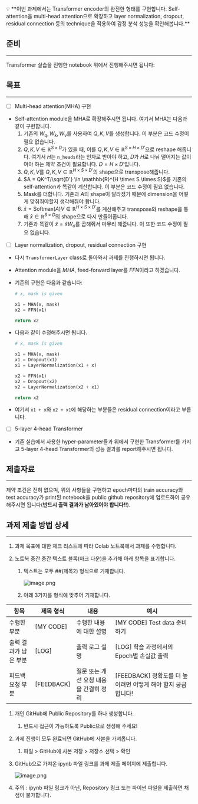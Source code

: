 <aside> 💡 **이번 과제에서는 Transformer encoder의 완전한 형태를 구현합니다. Self-attention을 multi-head attention으로 확장하고 layer normalization, dropout, residual connection 등의 technique을 적용하여 감정 분석 성능을 확인해봅니다.**

</aside>

## 준비

------

Transformer 실습을 진행한 notebook 위에서 진행해주시면 됩니다:



## 목표

------

- [ ]  Multi-head attention(MHA) 구현

  - Self-attention module을 MHA로 확장해주시면 됩니다. 여기서 MHA는 다음과 같이 구현합니다.
    1. 기존의 $W_q, W_k, W_v$를 사용하여 $Q, K, V$를 생성합니다. 이 부분은 코드 수정이 필요 없습니다.
    2. $Q, K, V \in \mathbb{R}^{S \times D}$가 있을 때, 이를 $Q, K, V \in \mathbb{R}^{S \times H \times D’}$으로 reshape 해줍니다. 여기서 $H$는 `n_heads`라는 인자로 받아야 하고, $D$가 $H$로 나눠 떨어지는 값이여야 하는 제약 조건이 필요합니다. $D = H \times D’$입니다.
    3. $Q, K, V$를 $Q, K, V \in \mathbb{R}^{H \times S \times D’}$의 shape으로 transpose해줍니다.
    4. $A = QK^T/\sqrt{D'} \in \mathbb{R}^{H \times S \times S}$를 기존의 self-attention과 똑같이 계산합니다. 이 부분은 코드 수정이 필요 없습니다.
    5. Mask를 더합니다. 기존과 $A$의 shape이 달라졌기 때문에 dimension을 어떻게 맞춰줘야할지 생각해줘야 합니다.
    6. $\hat{x} = \textrm{Softmax}(A)V \in \mathbb{R}^{H \times S \times D'}$를 계산해주고 transpose와 reshape을 통해 $\hat{x} \in \mathbb{R}^{S \times D}$의 shape으로 다시 만들어줍니다.
    7. 기존과 똑같이 $\hat{x} = \hat{x} W_o$를 곱해줘서 마무리 해줍니다. 이 또한 코드 수정이 필요 없습니다.

- [ ]  Layer normalization, dropout, residual connection 구현

  - 다시 `TransformerLayer` class로 돌아와서 과제를 진행하시면 됩니다.

  - Attention module을 $MHA$, feed-forward layer를 $FFN$이라고 하겠습니다.

  - 기존의 구현은 다음과 같습니다:

    ```python
    # x, mask is given
    
    x1 = MHA(x, mask)
    x2 = FFN(x1)
    
    return x2
    ```

  - 다음과 같이 수정해주시면 됩니다.

    ```python
    # x, mask is given
    
    x1 = MHA(x, mask)
    x1 = Dropout(x1)
    x1 = LayerNormalization(x1 + x)
    
    x2 = FFN(x1)
    x2 = Dropout(x2)
    x2 = LayerNormalization(x2 + x1)
    
    return x2
    ```

  - 여기서 `x1 + x`와 `x2 + x1`에 해당하는 부분들은 residual connection이라고 부릅니다.

- [ ]  5-layer 4-head Transformer

  - 기존 실습에서 사용한 hyper-parameter들과 위에서 구현한 Transformer를 가지고 5-layer 4-head Transformer의 성능 결과를 report해주시면 됩니다.

## 제출자료

------

제약 조건은 전혀 없으며, 위의 사항들을 구현하고 epoch마다의 train accuracy와 test accuracy가 print된 notebook을 public github repository에 업로드하여 공유해주시면 됩니다(**반드시 출력 결과가 남아있어야 합니다!!**).

## 과제 제출 방법 상세

------

1. 과제 목표에 대한 체크 리스트에 따라 Colab 노트북에서 과제를 수행합니다.

2. 노트북 중간 중간 텍스트 블록(마크 다운)을 추가해 아래 항목을 표기합니다.

   1. 텍스트는 모두 ##(제목2) 형식으로 기재합니다.

      ![image.png](https://prod-files-secure.s3.us-west-2.amazonaws.com/83c75a39-3aba-4ba4-a792-7aefe4b07895/e8830910-0593-477b-914d-5ca1c6c16666/image.png)

   2. 아래 3가지를 형식에 맞추어 기재합니다.

| 항목                  | 제목 형식  | 내용                                   | 예시                                                         |
| --------------------- | ---------- | -------------------------------------- | ------------------------------------------------------------ |
| 수행한 부분           | [MY CODE]  | 수행한 내용에 대한 설명                | [MY CODE] Test data 준비하기                                 |
| 출력 결과가 남은 부분 | [LOG]      | 출력 로그 설명                         | [LOG] 학습 과정에서의 Epoch별 손실값 출력                    |
| 피드백 요청 부분      | [FEEDBACK] | 질문 또는 개선 요청 내용을 간결히 정리 | [FEEDBACK] 정확도를 더 높이려면 어떻게 해야 할지 궁금합니다! |

1. 개인 GitHub에 Public Repository를 하나 생성합니다.

   1. 반드시 접근이 가능하도록  Public으로 생성해 주세요!

2. 과제 진행이 모두 완료되면 GitHub에 사본을 가져옵니다.

   1. 파일 > GitHub에 사본 저장 > 저장소 선택 > 확인

3. GitHub으로 가져온 ipynb 파일 링크를 과제 제출 페이지에 제출합니다.

   ![image.png](https://prod-files-secure.s3.us-west-2.amazonaws.com/83c75a39-3aba-4ba4-a792-7aefe4b07895/7dbc6e75-0567-4036-8ee8-e14c3989c783/image.png)

4. 주의 : ipynb 파일 링크가 아닌, Repository 링크 또는 파이썬 파일을 제출하면 채점이 불가합니다.